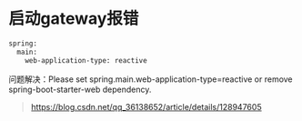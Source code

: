 # 启动gateway报错

```xml
spring:
  main:
    web-application-type: reactive
```

问题解决：Please set spring.main.web-application-type=reactive or remove spring-boot-starter-web dependency.



> https://blog.csdn.net/qq_36138652/article/details/128947605

